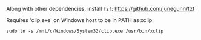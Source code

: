 Along with other dependencies, install `fzf`: https://github.com/junegunn/fzf


Requires 'clip.exe' on Windows host to be in PATH as xclip:

`sudo ln -s /mnt/c/Windows/System32/clip.exe /usr/bin/xclip`
